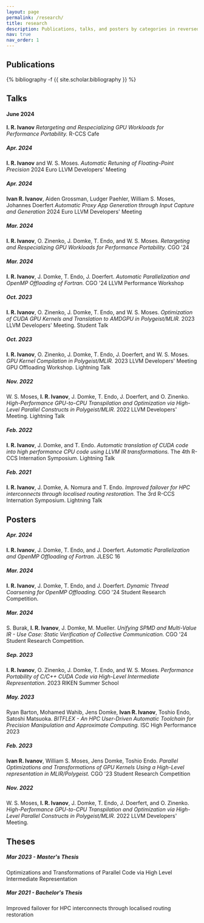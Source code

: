 ```yaml
---
layout: page
permalink: /research/
title: research
description: Publications, talks, and posters by categories in reversed chronological order.
nav: true
nav_order: 1
---
```

<!-- _pages/publications.md -->
## Publications
<div class="publications">

{% bibliography -f {{ site.scholar.bibliography }} %}

</div>

## Talks

<!---
TODO RIKEN Summer school poster
--->

#### June 2024
**I. R. Ivanov**
*Retargeting and Respecializing GPU Workloads for Performance Portability.*
R-CCS Cafe

##### Apr. 2024
**I. R. Ivanov** and W. S. Moses.
*Automatic Retuning of Floating-Point Precision*
2024 Euro LLVM Developers' Meeting

##### Apr. 2024
**Ivan R. Ivanov**, Aiden Grossman, Ludger Paehler, William S. Moses, Johannes Doerfert
*Automatic Proxy App Generation through Input Capture and Generation*
2024 Euro LLVM Developers' Meeting

##### Mar. 2024
**I. R. Ivanov**, O. Zinenko, J. Domke, T. Endo, and W. S. Moses.
*Retargeting and Respecializing GPU Workloads for Performance Portability.*
CGO '24

##### Mar. 2024
**I. R. Ivanov**, J. Domke, T. Endo, J. Doerfert.
*Automatic Parallelization and OpenMP Offloading of Fortran.*
CGO '24 LLVM Performance Workshop

##### Oct. 2023
**I. R. Ivanov**, O. Zinenko, J. Domke, T. Endo, and W. S. Moses.
*Optimization of CUDA GPU Kernels and Translation to AMDGPU in Polygeist/MLIR.* 2023 LLVM Developers' Meeting. Student Talk

##### Oct. 2023
**I. R. Ivanov**, O. Zinenko, J. Domke, T. Endo, J. Doerfert, and W. S. Moses.
*GPU Kernel Compilation in Polygeist/MLIR.*
2023 LLVM Developers' Meeting GPU Offloading Workshop. Lightning Talk

##### Nov. 2022
W. S. Moses, **I. R. Ivanov**, J. Domke, T. Endo, J. Doerfert, and O. Zinenko.
*High-Performance GPU-to-CPU Transpilation and Optimization via High-Level Parallel Constructs in Polygeist/MLIR.* 2022 LLVM Developers' Meeting. Lightning Talk

##### Feb. 2022
**I. R. Ivanov**, J. Domke, and T. Endo. *Automatic translation
of CUDA code into high performance CPU code using LLVM IR transformations.* The
4th R-CCS Internation Symposium. Lightning Talk

##### Feb. 2021
**I. R. Ivanov**, J. Domke, A. Nomura and T. Endo.
*Improved failover for HPC interconnects through localised routing
restoration.* The 3rd R-CCS Internation Symposium. Lightning Talk

## Posters

##### Apr. 2024
**I. R. Ivanov**, J. Domke, T. Endo, and J. Doerfert.
*Automatic Parallelization and OpenMP Offloading of Fortran.*
JLESC 16

##### Mar. 2024
**I. R. Ivanov**, J. Domke, T. Endo, and J. Doerfert.
*Dynamic Thread Coarsening for OpenMP Offloading.*
CGO '24 Student Research Competition.

##### Mar. 2024
S. Burak, **I. R. Ivanov**, J. Domke, M. Mueller.
*Unifying SPMD and Multi-Value IR - Use Case: Static Verification of Collective Communication.*
CGO '24 Student Research Competition.

##### Sep. 2023
**I. R. Ivanov**, O. Zinenko, J. Domke, T. Endo, and W. S. Moses.
*Performance Portability of C/C++ CUDA Code via High-Level Intermediate Representation*. 2023 RIKEN Summer School

##### May. 2023
Ryan Barton, Mohamed Wahib, Jens Domke, **Ivan R. Ivanov**, Toshio Endo, Satoshi Matsuoka.
*BITFLEX - An HPC User-Driven Automatic Toolchain for Precision Manipulation and Approximate Computing.* ISC High Performance 2023

##### Feb. 2023
**Ivan R. Ivanov**, William S. Moses, Jens Domke, Toshio Endo. *Parallel Optimizations and Transformations of GPU Kernels Using a High-Level representation in MLIR/Polygeist.* CGO '23 Student Research Competition

##### Nov. 2022
W. S. Moses, **I. R. Ivanov**, J. Domke, T. Endo, J. Doerfert, and O. Zinenko.
*High-Performance GPU-to-CPU Transpilation and Optimization via High-Level Parallel Constructs in Polygeist/MLIR.* 2022 LLVM Developers' Meeting. 

## Theses

##### Mar 2023 - Master's Thesis
Optimizations and Transformations of Parallel Code via High Level Intermediate Representation

##### Mar 2021 - Bachelor's Thesis
Improved failover for HPC interconnects through localised routing restoration

<!---
## Conference Service
CGO24 LLVM Performance Workshop Moderation
2024 Euro LLVM Session Moderation
SC 24 Reproducibility Committee Member
EuroPar 24 LLVM-GPU Workshop Program Committee Member
-->
